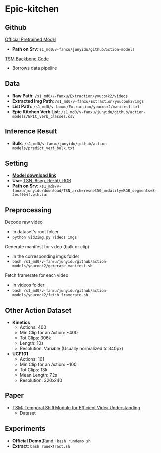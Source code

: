 # Epic-kitchen
## Github
[Official Pretrained Model](https://github.com/epic-kitchens/action-models)
* **Path on Srv**: `s1_md0/v-fanxu/junyidu/github/action-models`  

[TSM Backbone Code](https://github.com/mit-han-lab/temporal-shift-module)
* Borrows data pipeline

## Data
* **Raw Path**: `/s1_md0/v-fanxu/Extraction/youcook2/videos`
* **Extracted Img Path**: `/s1_md0/v-fanxu/Extraction/youcook2/imgs`
* **List Path**: `/s1_md0/v-fanxu/Extraction/youcook2/manifest.txt`
* **Epic Kitchen Verb List**: `/s1_md0/v-fanxu/junyidu/github/action-models/EPIC_verb_classes.csv` 

## Inference Result
* **Bulk**: `/s1_md0/v-fanxu/junyidu/github/action-models/predict_verb_bulk.txt`

## Setting
* [**Model download link**](https://data.bris.ac.uk/data/dataset/2tw6gdvmfj3f12papdy24flvmo)
* **Use**: [TSN, 8seg, Res50, RGB](https://data.bris.ac.uk/datasets/2tw6gdvmfj3f12papdy24flvmo/TSN_arch=resnet50_modality=RGB_segments=8-3ecf904f.pth.tar)
* **Path on Srv**: `/s1_md0/v-fanxu/junyidu/download/TSN_arch=resnet50_modality=RGB_segments=8-3ecf904f.pth.tar`

## Preprocessing
Decode raw video
* In dataset's root folder
* `python vid2img.py videos imgs`

Generate manifest for video (bulk or clip)
* In the corresponding imgs folder
* `bash /s1_md0/v-fanxu/junyidu/github/action-models/youcook2/generate_manifest.sh`

Fetch framerate for each video
* In videos folder
* `bash /s1_md0/v-fanxu/junyidu/github/action-models/youcook2/fetch_framerate.sh`

## Other Action Dataset
* **Kinetics**
  * Actions: 400
  * Min Clip for an Action: ~400
  * Tot Clips: 306k
  * Length: 10s
  * Resolution: Variable (Usually normalized to 340px)
* **UCF101**
  * Actions: 101
  * Min Clip for an Action: ~100
  * Tot Clips: 13k
  * Mean Length: 7.2s
  * Resolution: 320x240

## Paper
* [TSM: Temporal Shift Module for Efficient Video Understanding](https://arxiv.org/abs/1811.08383)
  * Dataset


## Experiments
* **Official Demo**(Rand): `bash rundemo.sh`
* **Extract**: `bash runextract.sh`